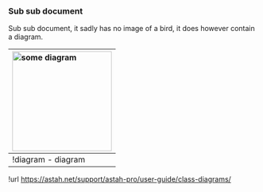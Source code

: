 ### Sub sub document

Sub sub document, it sadly has no image of a bird, it does however contain a diagram.

| <img width="200" src="https://astah.net/wp-content/uploads/2020/11/auto-create-class-diagram-detailed.png"  alt="some diagram"/> |
|:---|
| !diagram - diagram |

!url https://astah.net/support/astah-pro/user-guide/class-diagrams/
